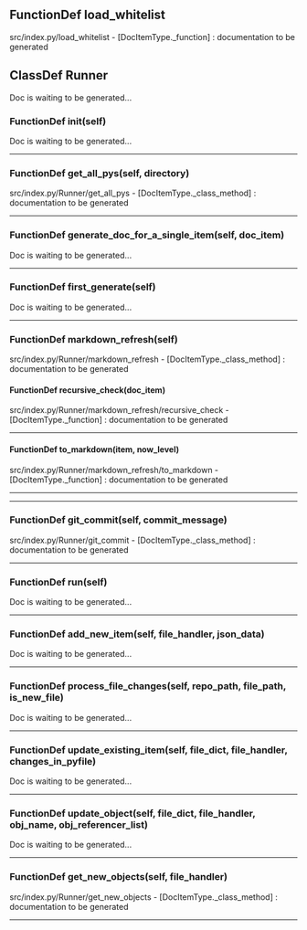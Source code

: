 ## FunctionDef load_whitelist
src/index.py/load_whitelist - [DocItemType._function] : 
documentation to be generated
## ClassDef Runner
Doc is waiting to be generated...
### FunctionDef __init__(self)
Doc is waiting to be generated...
***
### FunctionDef get_all_pys(self, directory)
src/index.py/Runner/get_all_pys - [DocItemType._class_method] : 
documentation to be generated
***
### FunctionDef generate_doc_for_a_single_item(self, doc_item)
Doc is waiting to be generated...
***
### FunctionDef first_generate(self)
Doc is waiting to be generated...
***
### FunctionDef markdown_refresh(self)
src/index.py/Runner/markdown_refresh - [DocItemType._class_method] : 
documentation to be generated
#### FunctionDef recursive_check(doc_item)
src/index.py/Runner/markdown_refresh/recursive_check - [DocItemType._function] : 
documentation to be generated
***
#### FunctionDef to_markdown(item, now_level)
src/index.py/Runner/markdown_refresh/to_markdown - [DocItemType._function] : 
documentation to be generated
***
***
### FunctionDef git_commit(self, commit_message)
src/index.py/Runner/git_commit - [DocItemType._class_method] : 
documentation to be generated
***
### FunctionDef run(self)
Doc is waiting to be generated...
***
### FunctionDef add_new_item(self, file_handler, json_data)
Doc is waiting to be generated...
***
### FunctionDef process_file_changes(self, repo_path, file_path, is_new_file)
Doc is waiting to be generated...
***
### FunctionDef update_existing_item(self, file_dict, file_handler, changes_in_pyfile)
Doc is waiting to be generated...
***
### FunctionDef update_object(self, file_dict, file_handler, obj_name, obj_referencer_list)
Doc is waiting to be generated...
***
### FunctionDef get_new_objects(self, file_handler)
src/index.py/Runner/get_new_objects - [DocItemType._class_method] : 
documentation to be generated
***
